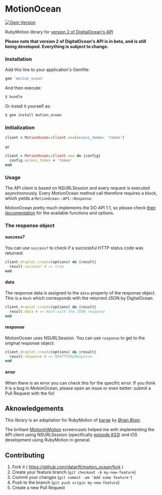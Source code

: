 # MotionOcean

[![Gem Version](https://badge.fury.io/rb/motion_ocean.svg)](http://badge.fury.io/rb/motion_ocean)

RubyMotion library for [version 2 of DigitalOcean's API](https://developers.digitalocean.com/v2/)

**Please note that version 2 of DigitalOcean's API is in beta, and is still
being developed. Everything is subject to change.**

### Installation

Add this line to your application's Gemfile:

``` ruby
gem 'motion_ocean'
```

And then execute:
``` sh
$ bundle
```

Or install it yourself as:

``` sh
$ gem install motion_ocean
```

### Initialization

``` ruby
client = MotionOcean::Client.new(access_token: 'token')
```

*or*

``` ruby
client = MotionOcean::Client.new do |config|
  config.access_token = 'token'
end
```

### Usage

The API client is based on NSURLSession and every request is executed asynchronously. Every MotionOcean method call therefore requires a block, which yields a `MotionOcean::API::Response`.

MotionOcean pretty much implements the DO API 1:1, so please check [their documentation](https://developers.digitalocean.com/v2/) for the available functions and options.

### The response object

#### success?

You can use `success?` to check if a successful HTTP status code was returned:

``` ruby
client.droplet.create(options) do |result|
  result.success? # => true
end
```

#### data

The response data is assigned to the `data`-property of the response object. This is a `Hash` which 
corresponds with the returned JSON by DigitalOcean.

``` ruby
client.droplet.create(options) do |result|
  result.data # => Hash with the JSON response
end
```


#### response

MotionOcean uses NSURLSession. You can use `response` to get to the original response
object:

``` ruby
client.droplet.create(options) do |result|
  result.response # => NSHTTPURLResponse
end
```
#### error

When there is an error you can check this for the specific error. If you think it is a bug in MotionOcean, please open an issue or even better: submit a Pull Request with the fix!

## Aknowledgements

This library is an adaptation for RubyMotion of [barge](https://github.com/boats/barge) by [Ørjan Blom](https://github.com/blom). 

The brilliant [MotionInMotion](https://motioninmotion.tv) screencasts helped me with implementing the API client using NSURLSession (specifically [episode #33](https://motioninmotion.tv/screencasts/33)) and iOS development using RubyMotion in general.

## Contributing

1. Fork it ( https://github.com/datarift/motion_ocean/fork )
2. Create your feature branch (`git checkout -b my-new-feature`)
3. Commit your changes (`git commit -am 'Add some feature'`)
4. Push to the branch (`git push origin my-new-feature`)
5. Create a new Pull Request
